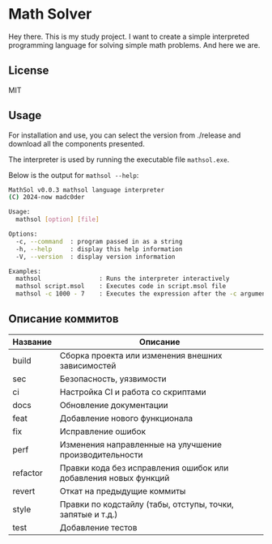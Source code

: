 # Math Solver

Hey there. This is my study project. I want to create a simple interpreted programming language for solving simple math problems. And here we are.

## License

MIT

## Usage

For installation and use, you can select the version from ./release and download all the components presented.

The interpreter is used by running the executable file `mathsol.exe`.

Below is the output for `mathsol --help`:

```bash
MathSol v0.0.3 mathsol language interpreter
(C) 2024-now madc0der

Usage:
  mathsol [option] [file]

Options:
  -c, --command  : program passed in as a string
  -h, --help     : display this help information
  -V, --version  : display version information

Examples:
  mathsol                : Runs the interpreter interactively
  mathsol script.msol    : Executes code in script.msol file
  mathsol -c 1000 - 7    : Executes the expression after the -c argument
```

## Описание коммитов

| Название | Описание                                                        |
| -------- | --------------------------------------------------------------- |
| build    | Сборка проекта или изменения внешних зависимостей               |
| sec      | Безопасность, уязвимости                                        |
| ci       | Настройка CI и работа со скриптами                              |
| docs     | Обновление документации                                         |
| feat     | Добавление нового функционала                                   |
| fix      | Исправление ошибок                                              |
| perf     | Изменения направленные на улучшение производительности          |
| refactor | Правки кода без исправления ошибок или добавления новых функций |
| revert   | Откат на предыдущие коммиты                                     |
| style    | Правки по кодстайлу (табы, отступы, точки, запятые и т.д.)      |
| test     | Добавление тестов                                               |
